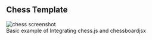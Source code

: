 ## Chess Template

![chess screenshot](https://i.imgur.com/kPdLwWL_d.webp?maxwidth=760&fidelity=grand)
<br />
Basic example of Integrating chess.js and chessboardjsx
